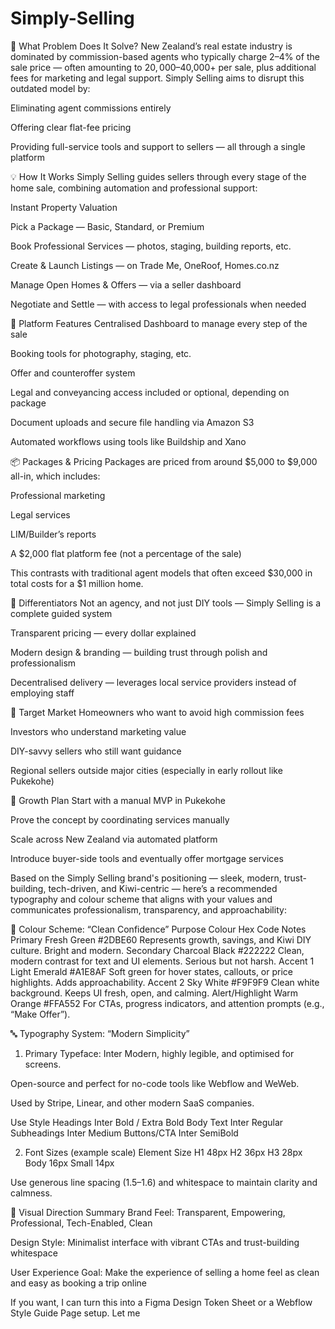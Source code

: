 # Simply-Selling
🧩 What Problem Does It Solve?
New Zealand’s real estate industry is dominated by commission-based agents who typically charge 2–4% of the sale price — often amounting to $20,000–$40,000+ per sale, plus additional fees for marketing and legal support. Simply Selling aims to disrupt this outdated model by:

Eliminating agent commissions entirely

Offering clear flat-fee pricing

Providing full-service tools and support to sellers — all through a single platform

💡 How It Works
Simply Selling guides sellers through every stage of the home sale, combining automation and professional support:

Instant Property Valuation

Pick a Package — Basic, Standard, or Premium

Book Professional Services — photos, staging, building reports, etc.

Create & Launch Listings — on Trade Me, OneRoof, Homes.co.nz

Manage Open Homes & Offers — via a seller dashboard

Negotiate and Settle — with access to legal professionals when needed

🔧 Platform Features
Centralised Dashboard to manage every step of the sale

Booking tools for photography, staging, etc.

Offer and counteroffer system

Legal and conveyancing access included or optional, depending on package

Document uploads and secure file handling via Amazon S3

Automated workflows using tools like Buildship and Xano

📦 Packages & Pricing
Packages are priced from around $5,000 to $9,000 all-in, which includes:

Professional marketing

Legal services

LIM/Builder’s reports

A $2,000 flat platform fee (not a percentage of the sale)

This contrasts with traditional agent models that often exceed $30,000 in total costs for a $1 million home.

🧠 Differentiators
Not an agency, and not just DIY tools — Simply Selling is a complete guided system

Transparent pricing — every dollar explained

Modern design & branding — building trust through polish and professionalism

Decentralised delivery — leverages local service providers instead of employing staff

🎯 Target Market
Homeowners who want to avoid high commission fees

Investors who understand marketing value

DIY-savvy sellers who still want guidance

Regional sellers outside major cities (especially in early rollout like Pukekohe)

🚀 Growth Plan
Start with a manual MVP in Pukekohe

Prove the concept by coordinating services manually

Scale across New Zealand via automated platform

Introduce buyer-side tools and eventually offer mortgage services



Based on the Simply Selling brand's positioning — sleek, modern, trust-building, tech-driven, and Kiwi-centric — here’s a recommended typography and colour scheme that aligns with your values and communicates professionalism, transparency, and approachability:

🎨 Colour Scheme: “Clean Confidence”
Purpose	Colour	Hex Code	Notes
Primary	Fresh Green	#2DBE60	Represents growth, savings, and Kiwi DIY culture. Bright and modern.
Secondary	Charcoal Black	#222222	Clean, modern contrast for text and UI elements. Serious but not harsh.
Accent 1	Light Emerald	#A1E8AF	Soft green for hover states, callouts, or price highlights. Adds approachability.
Accent 2	Sky White	#F9F9F9	Clean white background. Keeps UI fresh, open, and calming.
Alert/Highlight	Warm Orange	#FFA552	For CTAs, progress indicators, and attention prompts (e.g., “Make Offer”).

🔤 Typography System: “Modern Simplicity”
1. Primary Typeface: Inter
Modern, highly legible, and optimised for screens.

Open-source and perfect for no-code tools like Webflow and WeWeb.

Used by Stripe, Linear, and other modern SaaS companies.

Use	Style
Headings	Inter Bold / Extra Bold
Body Text	Inter Regular
Subheadings	Inter Medium
Buttons/CTA	Inter SemiBold

2. Font Sizes (example scale)
Element	Size
H1	48px
H2	36px
H3	28px
Body	16px
Small	14px

Use generous line spacing (1.5–1.6) and whitespace to maintain clarity and calmness.

🧭 Visual Direction Summary
Brand Feel: Transparent, Empowering, Professional, Tech-Enabled, Clean

Design Style: Minimalist interface with vibrant CTAs and trust-building whitespace

User Experience Goal: Make the experience of selling a home feel as clean and easy as booking a trip online

If you want, I can turn this into a Figma Design Token Sheet or a Webflow Style Guide Page setup. Let me
